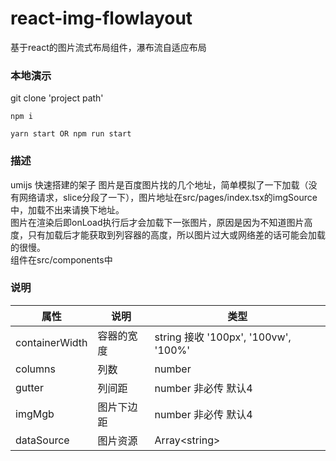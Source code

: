 # react-img-flowlayout
基于react的图片流式布局组件，瀑布流自适应布局

### 本地演示
git clone 'project path'

```
npm i
```

```
yarn start OR npm run start
```

### 描述

umijs 快速搭建的架子
图片是百度图片找的几个地址，简单模拟了一下加载（没有网络请求，slice分段了一下），图片地址在src/pages/index.tsx的imgSource中，加载不出来请换下地址。
<br />
图片在渲染后即onLoad执行后才会加载下一张图片，原因是因为不知道图片高度，只有加载后才能获取到列容器的高度，所以图片过大或网络差的话可能会加载的很慢。
<br />
组件在src/components中

### 说明

| 属性           | 说明       | 类型                                 |
|----------------|------------|--------------------------------------|
| containerWidth | 容器的宽度 | string 接收 '100px', '100vw', '100%' |
| columns | 列数 |   number |
| gutter | 列间距 |   number 非必传 默认4 |
| imgMgb | 图片下边距 |   number 非必传 默认4 |
| dataSource | 图片资源 |   Array&lt;string&gt; |

